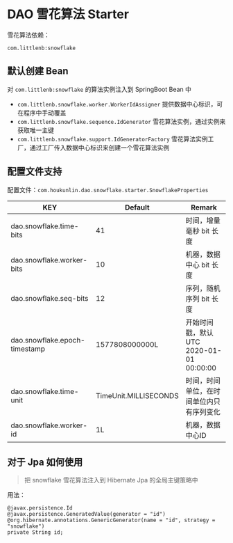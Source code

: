 # DAO 雪花算法 Starter

雪花算法依赖：
```
com.littlenb:snowflake
```



## 默认创建 Bean

对 `com.littlenb:snowflake` 的算法实例注入到 SpringBoot Bean 中

- `com.littlenb.snowflake.worker.WorkerIdAssigner` 提供数据中心标识，可在程序中手动覆盖
- `com.littlenb.snowflake.sequence.IdGenerator` 雪花算法实例，通过实例来获取唯一主键
- `com.littlenb.snowflake.support.IdGeneratorFactory` 雪花算法实例工厂，通过工厂传入数据中心标识来创建一个雪花算法实例



## 配置文件支持

配置文件：`com.houkunlin.dao.snowflake.starter.SnowflakeProperties`

| KEY | Default | Remark |
| ----------------------------- | --------------------- |---------------------------------------- |
| dao.snowflake.time-bits | 41 | 时间，增量毫秒 bit 长度 |
| dao.snowflake.worker-bits | 10| 机器，数据中心 bit 长度 |
| dao.snowflake.seq-bits | 12 | 序列，随机序列 bit 长度 |
| dao.snowflake.epoch-timestamp | 1577808000000L | 开始时间戳，默认 UTC 2020-01-01 00:00:00 |
| dao.snowflake.time-unit | TimeUnit.MILLISECONDS | 时间，时间单位，在时间单位内只有序列变化 |
| dao.snowflake.worker-id | 1L | 机器，数据中心ID |



## 对于 Jpa 如何使用

> 把 snowflake 雪花算法注入到 Hibernate Jpa 的全局主键策略中



用法：

```
@javax.persistence.Id
@javax.persistence.GeneratedValue(generator = "id")
@org.hibernate.annotations.GenericGenerator(name = "id", strategy = "snowflake")
private String id;
```
